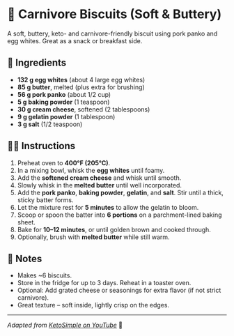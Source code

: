 # 🥓 Carnivore Biscuits (Soft & Buttery)

A soft, buttery, keto- and carnivore-friendly biscuit using pork panko and egg whites. Great as a snack or breakfast side.

## 🧂 Ingredients

- **132 g egg whites** (about 4 large egg whites)
- **85 g butter**, melted (plus extra for brushing)
- **56 g pork panko** (about 1/2 cup)
- **5 g baking powder** (1 teaspoon)
- **30 g cream cheese**, softened (2 tablespoons)
- **9 g gelatin powder** (1 tablespoon)
- **3 g salt** (1/2 teaspoon)

## 🧑‍🍳 Instructions

1. Preheat oven to **400°F (205°C)**.
2. In a mixing bowl, whisk the **egg whites** until foamy.
3. Add the **softened cream cheese** and whisk until smooth.
4. Slowly whisk in the **melted butter** until well incorporated.
5. Add the **pork panko**, **baking powder**, **gelatin**, and **salt**. Stir until a thick, sticky batter forms.
6. Let the mixture rest for **5 minutes** to allow the gelatin to bloom.
7. Scoop or spoon the batter into **6 portions** on a parchment-lined baking sheet.
8. Bake for **10–12 minutes**, or until golden brown and cooked through.
9. Optionally, brush with **melted butter** while still warm.

## 📝 Notes

- Makes ~6 biscuits.
- Store in the fridge for up to 3 days. Reheat in a toaster oven.
- Optional: Add grated cheese or seasonings for extra flavor (if not strict carnivore).
- Great texture – soft inside, lightly crisp on the edges.

---

*Adapted from [KetoSimple on YouTube](https://www.youtube.com/watch?v=0M84-HPsupY)* 🎥
